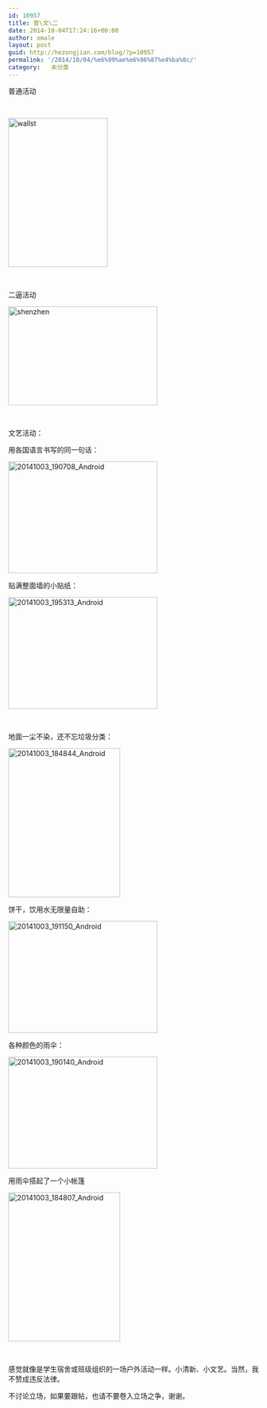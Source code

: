 ```yaml
---
id: 10957
title: 普\文\二
date: 2014-10-04T17:24:16+00:00
author: omale
layout: post
guid: http://hezongjian.com/blog/?p=10957
permalink: '/2014/10/04/%e6%99%ae%e6%96%87%e4%ba%8c/'
category:   未分类  
---
```

普通活动

&nbsp;

[<img class="aligncenter size-medium wp-image-10959" src="/uploads/2014/10/wallst-200x300.jpg" alt="wallst" width="200" height="300" srcset="/uploads/2014/10/wallst-200x300.jpg 200w, /uploads/2014/10/wallst.jpg 500w" sizes="(max-width: 200px) 100vw, 200px" />](/uploads/2014/10/wallst.jpg)

&nbsp;

二逼活动

 [<img class="aligncenter size-medium wp-image-10958" src="/uploads/2014/10/shenzhen-300x199.jpg" alt="shenzhen" width="300" height="199" />](/uploads/2014/10/shenzhen.jpg)

&nbsp;

文艺活动：

用各国语言书写的同一句话：

[<img class="aligncenter size-medium wp-image-10960" src="/uploads/2014/10/20141003_190708_Android-300x225.jpg" alt="20141003_190708_Android" width="300" height="225" srcset="/uploads/2014/10/20141003_190708_Android-300x225.jpg 300w, /uploads/2014/10/20141003_190708_Android-768x576.jpg 768w, /uploads/2014/10/20141003_190708_Android-1024x768.jpg 1024w" sizes="(max-width: 300px) 100vw, 300px" />](/uploads/2014/10/20141003_190708_Android.jpg)

贴满整面墙的小贴纸：

[<img class="aligncenter size-medium wp-image-10961" src="/uploads/2014/10/20141003_195313_Android-300x225.jpg" alt="20141003_195313_Android" width="300" height="225" srcset="/uploads/2014/10/20141003_195313_Android-300x225.jpg 300w, /uploads/2014/10/20141003_195313_Android-768x576.jpg 768w, /uploads/2014/10/20141003_195313_Android-1024x768.jpg 1024w" sizes="(max-width: 300px) 100vw, 300px" />](/uploads/2014/10/20141003_195313_Android.jpg)

&nbsp;

地面一尘不染，还不忘垃圾分类：

[<img class="aligncenter size-medium wp-image-10962" src="/uploads/2014/10/20141003_184844_Android-225x300.jpg" alt="20141003_184844_Android" width="225" height="300" srcset="/uploads/2014/10/20141003_184844_Android-225x300.jpg 225w, /uploads/2014/10/20141003_184844_Android-768x1024.jpg 768w" sizes="(max-width: 225px) 100vw, 225px" />](/uploads/2014/10/20141003_184844_Android.jpg)

饼干，饮用水无限量自助：

[<img class="aligncenter size-medium wp-image-10963" src="/uploads/2014/10/20141003_191150_Android-300x225.jpg" alt="20141003_191150_Android" width="300" height="225" srcset="/uploads/2014/10/20141003_191150_Android-300x225.jpg 300w, /uploads/2014/10/20141003_191150_Android-768x576.jpg 768w, /uploads/2014/10/20141003_191150_Android-1024x768.jpg 1024w" sizes="(max-width: 300px) 100vw, 300px" />](/uploads/2014/10/20141003_191150_Android.jpg)

各种颜色的雨伞：

[<img class="aligncenter size-medium wp-image-10964" src="/uploads/2014/10/20141003_190140_Android-300x225.jpg" alt="20141003_190140_Android" width="300" height="225" srcset="/uploads/2014/10/20141003_190140_Android-300x225.jpg 300w, /uploads/2014/10/20141003_190140_Android-768x576.jpg 768w, /uploads/2014/10/20141003_190140_Android-1024x768.jpg 1024w" sizes="(max-width: 300px) 100vw, 300px" />](/uploads/2014/10/20141003_190140_Android.jpg)

用雨伞搭起了一个小帐篷

[<img class="aligncenter size-medium wp-image-10965" src="/uploads/2014/10/20141003_184807_Android-225x300.jpg" alt="20141003_184807_Android" width="225" height="300" srcset="/uploads/2014/10/20141003_184807_Android-225x300.jpg 225w, /uploads/2014/10/20141003_184807_Android-768x1024.jpg 768w" sizes="(max-width: 225px) 100vw, 225px" />](/uploads/2014/10/20141003_184807_Android.jpg)

&nbsp;

感觉就像是学生宿舍或班级组织的一场户外活动一样。小清新、小文艺。当然，我不赞成违反法律。

不讨论立场，如果要跟帖，也请不要卷入立场之争，谢谢。
